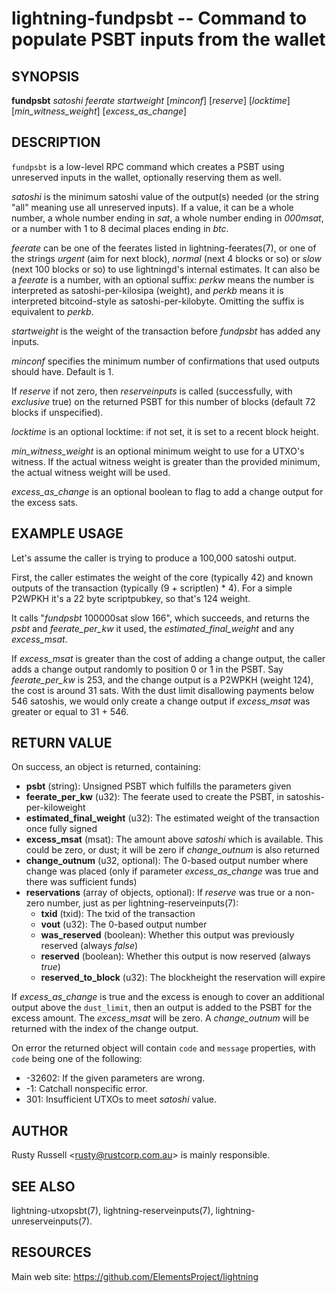 lightning-fundpsbt -- Command to populate PSBT inputs from the wallet
================================================================

SYNOPSIS
--------

**fundpsbt** *satoshi* *feerate* *startweight* [*minconf*] [*reserve*] [*locktime*] [*min_witness_weight*] [*excess_as_change*]

DESCRIPTION
-----------

`fundpsbt` is a low-level RPC command which creates a PSBT using unreserved
inputs in the wallet, optionally reserving them as well.

*satoshi* is the minimum satoshi value of the output(s) needed (or the
string "all" meaning use all unreserved inputs).  If a value, it can
be a whole number, a whole number ending in *sat*, a whole number
ending in *000msat*, or a number with 1 to 8 decimal places ending in
*btc*.

*feerate* can be one of the feerates listed in lightning-feerates(7),
or one of the strings *urgent* (aim for next block), *normal* (next 4
blocks or so) or *slow* (next 100 blocks or so) to use lightningd's
internal estimates.  It can also be a *feerate* is a number, with an
optional suffix: *perkw* means the number is interpreted as
satoshi-per-kilosipa (weight), and *perkb* means it is interpreted
bitcoind-style as satoshi-per-kilobyte. Omitting the suffix is
equivalent to *perkb*.

*startweight* is the weight of the transaction before *fundpsbt* has
added any inputs.

*minconf* specifies the minimum number of confirmations that used
outputs should have. Default is 1.

If *reserve* if not zero, then *reserveinputs* is called (successfully, with
*exclusive* true) on the returned PSBT for this number of blocks (default
72 blocks if unspecified).

*locktime* is an optional locktime: if not set, it is set to a recent
block height.

*min_witness_weight* is an optional minimum weight to use for a UTXO's
witness. If the actual witness weight is greater than the provided minimum,
the actual witness weight will be used.

*excess_as_change* is an optional boolean to flag to add a change output
for the excess sats.

EXAMPLE USAGE
-------------

Let's assume the caller is trying to produce a 100,000 satoshi output.

First, the caller estimates the weight of the core (typically 42) and
known outputs of the transaction (typically (9 + scriptlen) * 4).  For
a simple P2WPKH it's a 22 byte scriptpubkey, so that's 124 weight.

It calls "*fundpsbt* 100000sat slow 166", which succeeds, and returns
the *psbt* and *feerate_per_kw* it used, the *estimated_final_weight*
and any *excess_msat*.

If *excess_msat* is greater than the cost of adding a change output,
the caller adds a change output randomly to position 0 or 1 in the
PSBT.  Say *feerate_per_kw* is 253, and the change output is a P2WPKH
(weight 124), the cost is around 31 sats.  With the dust limit disallowing
payments below 546 satoshis, we would only create a change output
if *excess_msat* was greater or equal to 31 + 546.

RETURN VALUE
------------

[comment]: # (GENERATE-FROM-SCHEMA-START)
On success, an object is returned, containing:

- **psbt** (string): Unsigned PSBT which fulfills the parameters given
- **feerate_per_kw** (u32): The feerate used to create the PSBT, in satoshis-per-kiloweight
- **estimated_final_weight** (u32): The estimated weight of the transaction once fully signed
- **excess_msat** (msat): The amount above *satoshi* which is available.  This could be zero, or dust; it will be zero if *change_outnum* is also returned
- **change_outnum** (u32, optional): The 0-based output number where change was placed (only if parameter *excess_as_change* was true and there was sufficient funds)
- **reservations** (array of objects, optional): If *reserve* was true or a non-zero number, just as per lightning-reserveinputs(7):
  - **txid** (txid): The txid of the transaction
  - **vout** (u32): The 0-based output number
  - **was_reserved** (boolean): Whether this output was previously reserved (always *false*)
  - **reserved** (boolean): Whether this output is now reserved (always *true*)
  - **reserved_to_block** (u32): The blockheight the reservation will expire

[comment]: # (GENERATE-FROM-SCHEMA-END)

If *excess_as_change* is true and the excess is enough to cover
an additional output above the `dust_limit`, then an output is
added to the PSBT for the excess amount. The *excess_msat* will
be zero. A *change_outnum* will be returned with the index of
the change output.

On error the returned object will contain `code` and `message` properties,
with `code` being one of the following:

- -32602: If the given parameters are wrong.
- -1: Catchall nonspecific error.
- 301: Insufficient UTXOs to meet *satoshi* value.

AUTHOR
------

Rusty Russell <<rusty@rustcorp.com.au>> is mainly responsible.

SEE ALSO
--------

lightning-utxopsbt(7), lightning-reserveinputs(7), lightning-unreserveinputs(7).

RESOURCES
---------

Main web site: <https://github.com/ElementsProject/lightning>

[comment]: # ( SHA256STAMP:0cd239969d70c9261f0d7309762e3d2e646ddd0c62dc7dd8b08515c03cc5385b)
